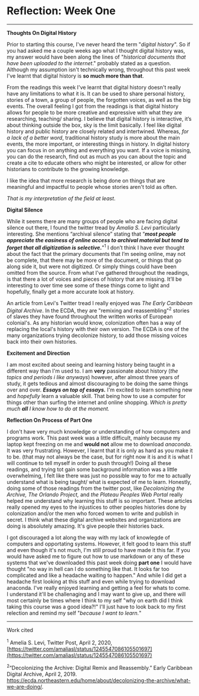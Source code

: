 # Reflection: Week One
-----------------------

__Thoughts On Digital History__

Prior to starting this course, I've never heard the term "*digital history*". So if you had asked me a couple weeks ago what I thought digital history was, my answer would have been along the lines of "*historical documents that have been uploaded to the internet*." probably stated as a question. Although my assumption isn't technically wrong, throughout this past week I've learnt that digital history is __so much more than that__.

 From the readings this week I've learnt that digital history doesn't really have any limitations to what it is. It can be used to share personal history, stories of a town, a group of people, the forgotten voices, as well as the big events. The overall feeling I got from the readings is that digital history allows for people to be more creative and expressive with what they are researching, teaching/ sharing. I believe that digital history is interactive, it’s about thinking outside the box, sky is the limit basically. I feel like digital history and public history are closely related and intertwined. Whereas, *for a lack of a better word*, traditional history study is more about the main events, the more important, or interesting things in history. In digital history you can focus in on anything and everything you want. If a voice is missing, you can do the research, find out as much as you can about the topic and create a cite to educate others who might be interested, or allow for other historians to contribute to the growing knowledge.

 I like the idea that more research is being done on things that are meaningful and impactful to people whose stories aren't told as often.

 _That is my interpretation of the field at least_.

**Digital Silence**

While it seems there are many groups of people who are facing digital silence out there, I found the twitter tread by _Amalia S. Levi_ particularly interesting. She mentions “archival silence” stating that “**_most people appreciate the easiness of online access to archival material but tend to forget that all digitization is selective._**"<sup>1</sup> I don’t think I have ever thought about the fact that the primary documents that I’m seeing online, may not be complete, that there may be more of the document, or things that go along side it, but were not digitized. Or simply things could have been omitted from the source. From what I’ve gathered throughout the readings, is that there a lot of voices and pieces of history that are missing. It’ll be interesting to over time see some of these things come to light and hopefully, finally get a more accurate look at history.

An article from Levi's Twitter tread I really enjoyed was _The Early Caribbean Digital Archive_. In the ECDA, they are "remixing and reassembling"<sup>2</sup> stories of slaves they have found throughout the written works of European colonial's. As any historian would know, colonization often has a way of replacing the local's history with their own version. The ECDA is one of the many organizations trying decolonize history, to add those missing voices back into their own histories.

__Excitement and Direction__

I am most excited about seeing and learning history being taught in a different way than I'm used to. I am **very** passionate about history (_the topics and periods i like anyways_) however, after almost three years of study, it gets tedious and almost discouraging to be doing the same things over and over. *__Essays on top of essays.__* I'm excited to learn something new and *hopefully* learn a valuable skill. That being how to use a computer for things other than surfing the internet and online shopping. _Which is pretty much **all** I know how to do at the moment._

__Reflection On Process of Part One__

I don't have very much knowledge or understanding of how computers and programs work. This past week was a little difficult, mainly because my laptop kept freezing on me and **would not** allow me to download _anaconda_. It was very frustrating. However, I learnt that it is only as hard as you make it to be. (that may not always be the case, but for right now it is and it is what I will continue to tell myself in order to push through!) Doing all these readings, and trying tot gain some background information was a little overwhelming, I felt like there was just no possible way to for me to actually understand what is being taught/ what is expected of me to learn. Honestly, doing some of those readings from the twitter post, like _Decolonizing the Archive, The Orlando Project,_ and _the Plateau Peoples Web Portal_ really helped me understand why learning this stuff is so important. These articles really opened my eyes to the injustices to other peoples histories done by colonization and/or the men who forced women to write and publish in secret. I think what these digital archive websites and organizations are doing is absolutely amazing. It's give people their histories back. 

I got discouraged a lot along the way with my lack of knowlegde of computers and opportating systems. However, it felt good to learn this stuff and even though it's not much, I'm still proud to have made it this far. If you would have asked me to figure out how to use markdown or any of these systems that we've downloaded this past week doing **part one** I would have thought "no way in hell can I do something like that. It looks far too complicated and like a headache waiting to happen." And while I did get a headache first looking at this stuff and even while trying to download anaconda. I've really enjoyed learning and getting a feel for whats to come. I understand it'll be challenaging and I may want to give up, and there will most certainly be times where I think to my self "why on earth did I think taking this course was a good idea?!" I'll just have to look back to my first relection and remind my self "_because I want to learn._"

----------------------------
Work cited

<SUP>1</SUP> Amelia S. Levi, Twitter Post, April 2, 2020, [https://twitter.com/amaliasl/status/1245547086105501697](https://twitter.com/amaliasl/status/1245547086105501697)

<sup>2</sup>“Decolonizing the Archive: Digital Remix and Reassembly.” Early Caribbean Digital Archive, April 2, 2019. https://ecda.northeastern.edu/home/about/decolonizing-the-archive/what-we-are-doing/. 
